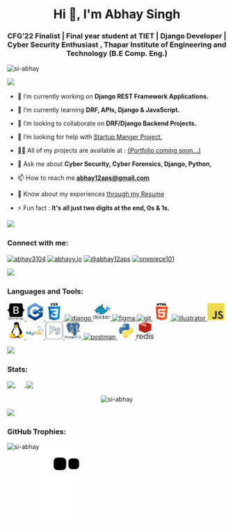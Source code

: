<h1 align="center">Hi 👋, I'm Abhay Singh</h1>
<h3 align="center">CFG’22 Finalist | Final year student at TIET | Django Developer | Cyber Security Enthusiast , Thapar Institute of Engineering and Technology (B.E Comp. Eng.)</h3>

<p align="left"> <img src="https://komarev.com/ghpvc/?username=si-abhay&label=Profile%20views&color=0e75b6&style=flat" alt="si-abhay" /> </p>

<img src="https://user-images.githubusercontent.com/73097560/115834477-dbab4500-a447-11eb-908a-139a6edaec5c.gif">  

- 🔭 I’m currently working on **Django REST Framework Applications.**

- 🌱 I’m currently learning **DRF, APIs, Django & JavaScript.**

- 👯 I’m looking to collaborate on **DRF/Django Backend Projects.**

- 🤝 I’m looking for help with [Startup Manger Project.](https://github.com/si-abhay/startup_manager)

- 👨‍💻 All of my projects are available at : [{Portfolio coming soon...}]({https://github.com/si-abhay)

- 💬 Ask me about **Cyber Security, Cyber Forensics, Django, Python,**

- 📫 How to reach me **abhay12aps@gmail.com**

- 📄 Know about my experiences [through my Resume](https://drive.google.com/file/d/122fLMn15m3DmXgnGAZiQm7zFGdoYoI3h/view?usp=sharing)

- ⚡ Fun fact : **It's all just two digits at the end, 0s & 1s.**

<img src="https://user-images.githubusercontent.com/73097560/115834477-dbab4500-a447-11eb-908a-139a6edaec5c.gif">  

<h3 align="left">Connect with me:</h3>
<p align="left">
<a href="https://linkedin.com/in/abhay3104" target="blank"><img align="center" src="https://raw.githubusercontent.com/rahuldkjain/github-profile-readme-generator/master/src/images/icons/Social/linked-in-alt.svg" alt="abhay3104" height="30" width="40" /></a>
<a href="https://instagram.com/abhayy.io" target="blank"><img align="center" src="https://raw.githubusercontent.com/rahuldkjain/github-profile-readme-generator/master/src/images/icons/Social/instagram.svg" alt="abhayy.io" height="30" width="40" /></a>
<a href="https://medium.com/@abhay12aps" target="blank"><img align="center" src="https://raw.githubusercontent.com/rahuldkjain/github-profile-readme-generator/master/src/images/icons/Social/medium.svg" alt="@abhay12aps" height="30" width="40" /></a>
<a href="https://www.leetcode.com/onepiece101" target="blank"><img align="center" src="https://raw.githubusercontent.com/rahuldkjain/github-profile-readme-generator/master/src/images/icons/Social/leet-code.svg" alt="onepiece101" height="30" width="40" /></a>
</p>

<img src="https://user-images.githubusercontent.com/73097560/115834477-dbab4500-a447-11eb-908a-139a6edaec5c.gif">  

<h3 align="left">Languages and Tools:</h3>
<p align="left"> <a href="https://getbootstrap.com" target="_blank" rel="noreferrer"> <img src="https://raw.githubusercontent.com/devicons/devicon/master/icons/bootstrap/bootstrap-plain-wordmark.svg" alt="bootstrap" width="40" height="40"/> </a> <a href="https://www.w3schools.com/cpp/" target="_blank" rel="noreferrer"> <img src="https://raw.githubusercontent.com/devicons/devicon/master/icons/cplusplus/cplusplus-original.svg" alt="cplusplus" width="40" height="40"/> </a> <a href="https://www.w3schools.com/css/" target="_blank" rel="noreferrer"> <img src="https://raw.githubusercontent.com/devicons/devicon/master/icons/css3/css3-original-wordmark.svg" alt="css3" width="40" height="40"/> </a> <a href="https://www.djangoproject.com/" target="_blank" rel="noreferrer"> <img src="https://cdn.worldvectorlogo.com/logos/django.svg" alt="django" width="40" height="40"/> </a> <a href="https://www.docker.com/" target="_blank" rel="noreferrer"> <img src="https://raw.githubusercontent.com/devicons/devicon/master/icons/docker/docker-original-wordmark.svg" alt="docker" width="40" height="40"/> </a> <a href="https://www.figma.com/" target="_blank" rel="noreferrer"> <img src="https://www.vectorlogo.zone/logos/figma/figma-icon.svg" alt="figma" width="40" height="40"/> </a> <a href="https://git-scm.com/" target="_blank" rel="noreferrer"> <img src="https://www.vectorlogo.zone/logos/git-scm/git-scm-icon.svg" alt="git" width="40" height="40"/> </a> <a href="https://www.w3.org/html/" target="_blank" rel="noreferrer"> <img src="https://raw.githubusercontent.com/devicons/devicon/master/icons/html5/html5-original-wordmark.svg" alt="html5" width="40" height="40"/> </a> <a href="https://www.adobe.com/in/products/illustrator.html" target="_blank" rel="noreferrer"> <img src="https://www.vectorlogo.zone/logos/adobe_illustrator/adobe_illustrator-icon.svg" alt="illustrator" width="40" height="40"/> </a> <a href="https://developer.mozilla.org/en-US/docs/Web/JavaScript" target="_blank" rel="noreferrer"> <img src="https://raw.githubusercontent.com/devicons/devicon/master/icons/javascript/javascript-original.svg" alt="javascript" width="40" height="40"/> </a> <a href="https://www.linux.org/" target="_blank" rel="noreferrer"> <img src="https://raw.githubusercontent.com/devicons/devicon/master/icons/linux/linux-original.svg" alt="linux" width="40" height="40"/> </a> <a href="https://www.mysql.com/" target="_blank" rel="noreferrer"> <img src="https://raw.githubusercontent.com/devicons/devicon/master/icons/mysql/mysql-original-wordmark.svg" alt="mysql" width="40" height="40"/> </a> <a href="https://www.photoshop.com/en" target="_blank" rel="noreferrer"> <img src="https://raw.githubusercontent.com/devicons/devicon/master/icons/photoshop/photoshop-line.svg" alt="photoshop" width="40" height="40"/> </a> <a href="https://www.postgresql.org" target="_blank" rel="noreferrer"> <img src="https://raw.githubusercontent.com/devicons/devicon/master/icons/postgresql/postgresql-original-wordmark.svg" alt="postgresql" width="40" height="40"/> </a> <a href="https://postman.com" target="_blank" rel="noreferrer"> <img src="https://www.vectorlogo.zone/logos/getpostman/getpostman-icon.svg" alt="postman" width="40" height="40"/> </a> <a href="https://www.python.org" target="_blank" rel="noreferrer"> <img src="https://raw.githubusercontent.com/devicons/devicon/master/icons/python/python-original.svg" alt="python" width="40" height="40"/> </a> <a href="https://redis.io" target="_blank" rel="noreferrer"> <img src="https://raw.githubusercontent.com/devicons/devicon/master/icons/redis/redis-original-wordmark.svg" alt="redis" width="40" height="40"/> </a> </p>

<img src="https://user-images.githubusercontent.com/73097560/115834477-dbab4500-a447-11eb-908a-139a6edaec5c.gif">  

<h3 align="left">Stats:</h3>
<p><a href="https://github.com/si-abhay">
  <img height=200 align="center" src="https://github-readme-stats.vercel.app/api?username=si-abhay&theme=github_dark&show_icons=true&&hide_border=false&locale=en" />
</a>&nbsp;&nbsp;&nbsp;&nbsp;&nbsp;<a href="https://github.com/si-abhay">
  <img height=200 align="center" src="https://github-readme-stats.vercel.app/api/top-langs?username=si-abhay&show_icons=true&theme=github_dark&locale=en&layout=compact&langs_count=8&card_width=320" />
</a>
</p>

<p align="center"><img align="center" src="https://github-readme-streak-stats.herokuapp.com?user=si-abhay&theme=github-dark-blue&hide_border=false" alt="si-abhay" /></p>

<img src="https://user-images.githubusercontent.com/73097560/115834477-dbab4500-a447-11eb-908a-139a6edaec5c.gif"> 

<h3 align="left">GitHub Trophies:</h3>
<p><img align="left" src="https://github-profile-trophy.vercel.app/?username=si-abhay&theme=darkhub&no-frame=true&no-bg=false&margin-w=4" alt="si-abhay" /></p>

![Snake animation](https://github.com/si-abhay/si-abhay/blob/output/github-contribution-grid-snake.svg)